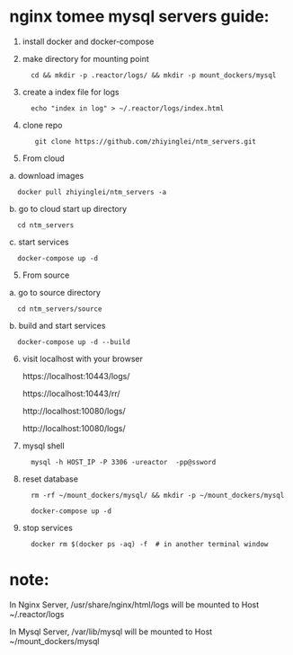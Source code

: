  

# nginx tomee mysql servers guide:

1. install docker and docker-compose

2. make directory for mounting point

         cd && mkdir -p .reactor/logs/ && mkdir -p mount_dockers/mysql

3. create a index file for logs 

         echo "index in log" > ~/.reactor/logs/index.html

4. clone repo

          git clone https://github.com/zhiyinglei/ntm_servers.git

5. From cloud

 a. download images

      docker pull zhiyinglei/ntm_servers -a

 b. go to cloud start up directory 
 
      cd ntm_servers

 c. start services 

      docker-compose up -d
     
5. From source

 a. go to source directory
 
      cd ntm_servers/source

 b. build and start services 

      docker-compose up -d --build


6. visit localhost with your browser

   https://localhost:10443/logs/

   https://localhost:10443/rr/
   
   http://localhost:10080/logs/

   http://localhost:10080/logs/


7. mysql shell
   
         mysql -h HOST_IP -P 3306 -ureactor  -pp@ssword

8. reset database
    
         rm -rf ~/mount_dockers/mysql/ && mkdir -p ~/mount_dockers/mysql
    
         docker-compose up -d

9. stop services
    
         docker rm $(docker ps -aq) -f  # in another terminal window


# note: 

   In Nginx Server, /usr/share/nginx/html/logs will be mounted to Host ~/.reactor/logs
   
   In Mysql Server, /var/lib/mysql will be mounted to Host ~/mount_dockers/mysql
